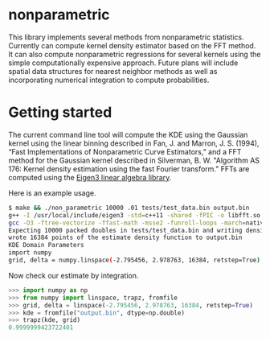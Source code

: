 # nonparametric 

This library implements several methods from nonparametric statistics. Currently can compute kernel density estimator based on the FFT method. It can also compute nonparametric regressions for several kernels using the simple computationally expensive approach. Future plans will include spatial data structures for nearest neighbor methods as well as incorporating numerical integration to compute probabilities. 


# Getting started

The current command line tool will compute the KDE using the Gaussian kernel using the linear binning described in Fan, J. and Marron, J. S. (1994), “Fast Implementations of Nonparametric Curve Estimators,” and a FFT method for the Gaussian kernel described in Silverman, B. W. "Algorithm AS 176: Kernel density estimation using the fast Fourier transform." FFTs are computed using the [Eigen3 linear algebra library](https://eigen.tuxfamily.org). 



Here is an example usage. 

```bash
$ make && ./non_parametric 10000 .01 tests/test_data.bin output.bin
g++ -I /usr/local/include/eigen3 -std=c++11 -shared -fPIC -o libfft.so libfft.cpp
gcc -O3 -ftree-vectorize -ffast-math -msse2 -funroll-loops -march=native -mfpmath=sse -fstrict-aliasing -std=c99 -L. -lfft -lm  -o non_parametric non_parametric.c kernels.c binning.c utilities.c
Expecting 10000 packed doubles in tests/test_data.bin and writing density estimation with bandwidth 0.010000 to output.bin
wrote 16384 points of the estimate density function to output.bin
KDE Domain Parameters
import numpy
grid, delta = numpy.linspace(-2.795456, 2.978763, 16384, retstep=True)
```

Now check our estimate by integration.

```python
>>> import numpy as np
>>> from numpy import linspace, trapz, fromfile
>>> grid, delta = linspace(-2.795456, 2.978763, 16384, retstep=True)
>>> kde = fromfile("output.bin", dtype=np.double)
>>> trapz(kde, grid)
0.9999999423722401
```
